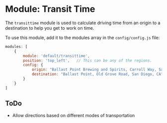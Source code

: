 # Module: Transit Time
The `transittime` module is used to calculate driving time from an origin to a destination to help you get to work on time. 

To use this module, add it to the modules array in the `config/config.js` file:
````javascript
modules: [
	{
		module: 'default/transittime',
		position: 'top_left',	// This can be any of the regions.
		config: {
			origin: "Ballast Point Brewing and Spirits, Carroll Way, San Diego, CA",
			destination: "Ballast Point, Old Grove Road, San Diego, CA"
		}
	}
]
````

## ToDo

-  Allow directions based on different modes of transportation
